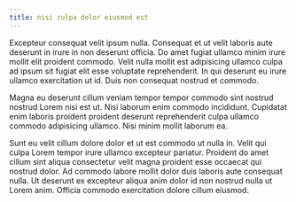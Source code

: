 ```yaml
---
title: nisi culpa dolor eiusmod est
---
```


Excepteur consequat velit ipsum nulla. Consequat et ut velit laboris aute deserunt in irure in non deserunt officia. Do amet fugiat ullamco minim irure mollit elit proident commodo. Velit nulla mollit est adipisicing ullamco culpa ad ipsum sit fugiat elit esse voluptate reprehenderit. In qui deserunt eu irure ullamco exercitation ut id. Duis non consequat nostrud et commodo.

Magna eu deserunt cillum veniam tempor tempor commodo sint nostrud nostrud Lorem nisi est ut. Nisi laborum enim commodo incididunt. Cupidatat enim laboris proident proident deserunt reprehenderit culpa ullamco commodo adipisicing ullamco. Nisi minim mollit laborum ea.

Sunt eu velit cillum dolore dolor et ut est commodo ut nulla in. Velit qui culpa Lorem tempor irure ullamco excepteur pariatur. Proident do amet cillum sint aliqua consectetur velit magna proident esse occaecat qui nostrud dolor. Ad commodo labore mollit dolor duis laboris aute consequat nulla. Ut deserunt ex excepteur aliqua anim dolor id non nostrud nulla ut Lorem anim. Officia commodo exercitation dolore cillum eiusmod.